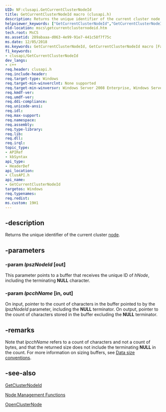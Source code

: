 ```yaml
---
UID: NF:clusapi.GetCurrentClusterNodeId
title: GetCurrentClusterNodeId macro (clusapi.h)
description: Returns the unique identifier of the current cluster node.
helpviewer_keywords: ["GetCurrentClusterNodeId","GetCurrentClusterNodeId macro [Failover Cluster]","clusapi/GetCurrentClusterNodeId","mscs.getcurrentclusternodeid"]
old-location: mscs\getcurrentclusternodeid.htm
tech.root: MsCS
ms.assetid: 289abaaa-d063-4e99-91e7-441c58f7f75c
ms.date: 12/05/2018
ms.keywords: GetCurrentClusterNodeId, GetCurrentClusterNodeId macro [Failover Cluster], clusapi/GetCurrentClusterNodeId, mscs.getcurrentclusternodeid
f1_keywords:
- clusapi/GetCurrentClusterNodeId
dev_langs:
- c++
req.header: clusapi.h
req.include-header: 
req.target-type: Windows
req.target-min-winverclnt: None supported
req.target-min-winversvr: Windows Server 2008 Enterprise, Windows Server 2008 Datacenter
req.kmdf-ver: 
req.umdf-ver: 
req.ddi-compliance: 
req.unicode-ansi: 
req.idl: 
req.max-support: 
req.namespace: 
req.assembly: 
req.type-library: 
req.lib: 
req.dll: 
req.irql: 
topic_type:
- APIRef
- kbSyntax
api_type:
- HeaderDef
api_location:
- ClusAPI.h
api_name:
- GetCurrentClusterNodeId
targetos: Windows
req.typenames: 
req.redist: 
ms.custom: 19H1
---
```


## -description

Returns the unique identifier of the current cluster <a href="/previous-versions/windows/desktop/mscs/nodes">node</a>.

## -parameters

### -param _lpszNodeId_ [out]

This parameter points to a buffer that receives the unique ID of <i>hNode</i>, including the terminating <b>NULL</b> character.

### -param _lpcchName_ [in, out]

On input, pointer to the count of characters in the buffer pointed to by the <i>lpszNodeId</i> parameter, including the <b>NULL</b> terminator. On output, pointer to the count of characters stored in the buffer excluding the <b>NULL</b> terminator.

## -remarks

Note that <i>_lpcchName_</i> refers to a count of characters and not a count of bytes, and that the returned size does not include the terminating <b>NULL</b> in the count. For more information on sizing buffers, see <a href="/previous-versions/windows/desktop/mscs/data-size-conventions">Data size conventions</a>.

## -see-also

<a href="/windows/win32/api/clusapi/nf-clusapi-getclusternodeid">GetClusterNodeId</a>

<a href="/previous-versions/windows/desktop/mscs/node-management-functions">Node Management Functions</a>

<a href="/windows/win32/api/clusapi/nf-clusapi-openclusternode">OpenClusterNode</a>
